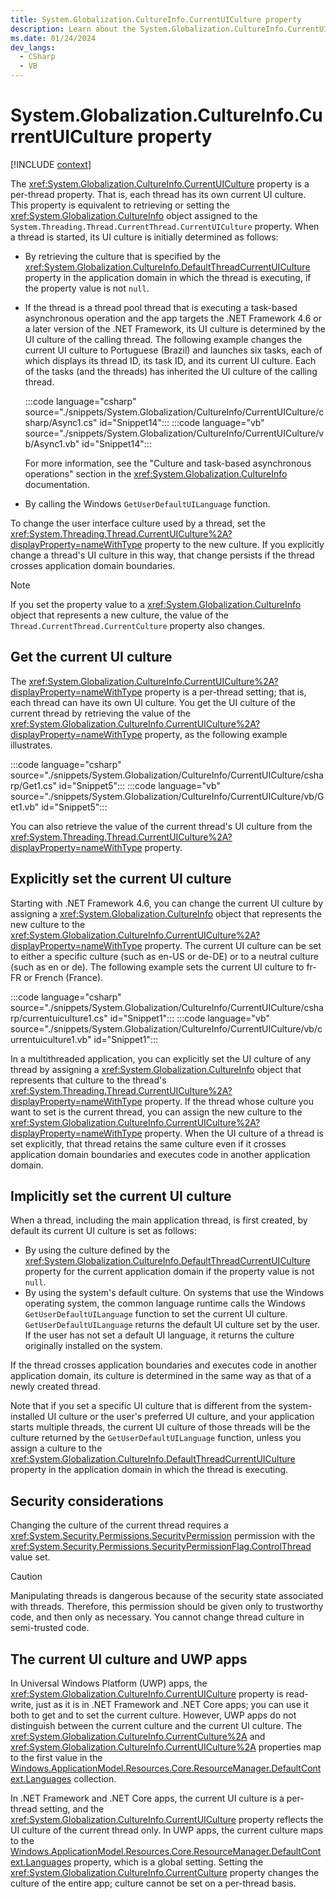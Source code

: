 ```yaml
---
title: System.Globalization.CultureInfo.CurrentUICulture property
description: Learn about the System.Globalization.CultureInfo.CurrentUICulture property.
ms.date: 01/24/2024
dev_langs:
  - CSharp
  - VB
---
```

# System.Globalization.CultureInfo.CurrentUICulture property

[!INCLUDE [context](includes/context.md)]

The <xref:System.Globalization.CultureInfo.CurrentUICulture> property is a per-thread property. That is, each thread has its own current UI culture. This property is equivalent to retrieving or setting the <xref:System.Globalization.CultureInfo> object assigned to the `System.Threading.Thread.CurrentThread.CurrentUICulture` property. When a thread is started, its UI culture is initially determined as follows:

- By retrieving the culture that is specified by the <xref:System.Globalization.CultureInfo.DefaultThreadCurrentUICulture> property in the application domain in which the thread is executing, if the property value is not `null`.

- If the thread is a thread pool thread that is executing a task-based asynchronous operation and the app targets the .NET Framework 4.6 or a later version of the .NET Framework, its UI culture is determined by the UI culture of the calling thread.  The following example changes the current UI culture to Portuguese (Brazil) and launches six tasks, each of which displays its thread ID, its task ID, and its current UI culture. Each of the tasks (and the threads) has inherited the UI culture of the calling thread.

  :::code language="csharp" source="./snippets/System.Globalization/CultureInfo/CurrentUICulture/csharp/Async1.cs" id="Snippet14":::
  :::code language="vb" source="./snippets/System.Globalization/CultureInfo/CurrentUICulture/vb/Async1.vb" id="Snippet14":::

  For more information, see the "Culture and task-based asynchronous operations" section in the <xref:System.Globalization.CultureInfo> documentation.

- By calling the Windows `GetUserDefaultUILanguage` function.

To change the user interface culture used by a thread, set the <xref:System.Threading.Thread.CurrentUICulture%2A?displayProperty=nameWithType> property to the new culture. If you explicitly change a thread's UI culture in this way, that change persists if the thread crosses application domain boundaries.

> [!NOTE]
> If you set the property value to a <xref:System.Globalization.CultureInfo> object that represents a new culture, the value of the `Thread.CurrentThread.CurrentCulture` property also changes.

## Get the current UI culture

The <xref:System.Globalization.CultureInfo.CurrentUICulture%2A?displayProperty=nameWithType> property is a per-thread setting; that is, each thread can have its own UI culture. You get the UI culture of the current thread by retrieving the value of the <xref:System.Globalization.CultureInfo.CurrentUICulture%2A?displayProperty=nameWithType> property, as the following example illustrates.

:::code language="csharp" source="./snippets/System.Globalization/CultureInfo/CurrentUICulture/csharp/Get1.cs" id="Snippet5":::
:::code language="vb" source="./snippets/System.Globalization/CultureInfo/CurrentUICulture/vb/Get1.vb" id="Snippet5":::

You can also retrieve the value of the current thread's UI culture from the <xref:System.Threading.Thread.CurrentUICulture%2A?displayProperty=nameWithType> property.

## Explicitly set the current UI culture

Starting with .NET Framework 4.6, you can change the current UI culture by assigning a <xref:System.Globalization.CultureInfo> object that represents the new culture to the <xref:System.Globalization.CultureInfo.CurrentUICulture%2A?displayProperty=nameWithType> property. The current UI culture can be set to either a specific culture (such as en-US or de-DE) or to a neutral culture (such as en or de). The following example sets the current UI culture to fr-FR or French (France).

:::code language="csharp" source="./snippets/System.Globalization/CultureInfo/CurrentUICulture/csharp/currentuiculture1.cs" id="Snippet1":::
:::code language="vb" source="./snippets/System.Globalization/CultureInfo/CurrentUICulture/vb/currentuiculture1.vb" id="Snippet1":::

In a multithreaded application, you can explicitly set the UI culture of any thread by assigning a <xref:System.Globalization.CultureInfo> object that represents that culture to the thread's <xref:System.Threading.Thread.CurrentUICulture%2A?displayProperty=nameWithType> property. If the thread whose culture you want to set is the current thread, you can assign the new culture to the <xref:System.Globalization.CultureInfo.CurrentUICulture%2A?displayProperty=nameWithType> property. When the UI culture of a thread is set explicitly, that thread retains the same culture even if it crosses application domain boundaries and executes code in another application domain.

## Implicitly set the current UI culture

When a thread, including the main application thread, is first created, by default its current UI culture is set as follows:

- By using the culture defined by the <xref:System.Globalization.CultureInfo.DefaultThreadCurrentUICulture> property for the current application domain if the property value is not `null`.
- By using the system's default culture. On systems that use the Windows operating system, the common language runtime calls the Windows `GetUserDefaultUILanguage` function to set the current  UI culture. `GetUserDefaultUILanguage` returns the default UI culture set by the user. If the user has not set a default UI language, it returns the culture originally installed on the system.

If the thread crosses application boundaries and executes code in another application domain, its culture is determined in the same way as that of a newly created thread.

Note that if you set a specific UI culture that is different from the system-installed UI culture or the user's preferred UI culture, and your application starts multiple threads, the current UI culture of those threads will be the culture returned by the `GetUserDefaultUILanguage` function, unless you assign a culture to the <xref:System.Globalization.CultureInfo.DefaultThreadCurrentUICulture> property in the application domain in which the thread is executing.

## Security considerations

Changing the culture of the current thread requires a <xref:System.Security.Permissions.SecurityPermission> permission with the <xref:System.Security.Permissions.SecurityPermissionFlag.ControlThread> value set.

> [!CAUTION]
> Manipulating threads is dangerous because of the security state associated with threads. Therefore, this permission should be given only to trustworthy code, and then only as necessary. You cannot change thread culture in semi-trusted code.

## The current UI culture and UWP apps

In Universal Windows Platform (UWP) apps, the <xref:System.Globalization.CultureInfo.CurrentUICulture> property is read-write, just as it is in .NET Framework and .NET Core apps; you can use it both to get and to set the current culture. However, UWP apps do not distinguish between the current culture and the current UI culture. The <xref:System.Globalization.CultureInfo.CurrentCulture%2A> and <xref:System.Globalization.CultureInfo.CurrentUICulture%2A> properties map to the first value in the [Windows.ApplicationModel.Resources.Core.ResourceManager.DefaultContext.Languages](/uwp/api/windows.applicationmodel.resources.core.resourcecontext#properties_) collection.

In .NET Framework and .NET Core apps, the current UI culture is a per-thread setting, and the <xref:System.Globalization.CultureInfo.CurrentUICulture> property reflects the UI culture of the current thread only. In UWP apps, the current culture maps to the [Windows.ApplicationModel.Resources.Core.ResourceManager.DefaultContext.Languages](/uwp/api/windows.applicationmodel.resources.core.resourcecontext#properties_) property, which is a global setting. Setting the <xref:System.Globalization.CultureInfo.CurrentCulture> property changes the culture of the entire app; culture cannot be set on a per-thread basis.
